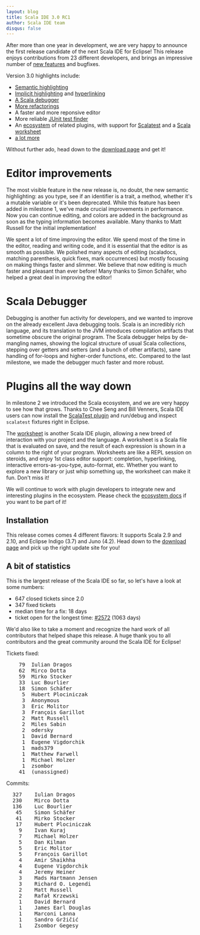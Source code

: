 ```yaml
---
layout: blog
title: Scala IDE 3.0 RC1
author: Scala IDE team
disqus: false
---
```


After more than one year in development, we are very happy to announce the first release candidate of the next
Scala IDE for Eclipse! This release enjoys contributions from 23 different developers, and brings
an impressive number of [new features][helium-docs] and bugfixes.

Version 3.0 highlights include:

* [Semantic highlighting][sem-high]
* [Implicit highlighting][impl-high] and [hyperlinking][impl-hyper]
* [A Scala debugger][debugger]
* [More refactorings][new-refactor]
* A faster and more reponsive editor
* More reliable [JUnit test finder][junit-finder]
* An [ecosystem][ecosystem] of related plugins, with support for [Scalatest][scalatest] and a [Scala worksheet][scala-worksheet]
* [a lot more][changelog]

Without further ado, head down to the [download page][download] and get it!

# Editor improvements

The most visible feature in the new release is, no doubt, the new semantic highlighting: as you type, 
see if an identifier is a trait, a method, whether it's a mutable variable or it's been deprecated. While
this feature has been added in milestone 1, we've made crucial improvements in performance. Now you can
continue editing, and colors are added in the background as soon as the typing information becomes available.
Many thanks to Matt Russell for the initial implementation!

We spent a lot of time improving the editor. We spend most of the time in the editor, reading and writing code,
and it is essential that the editor is as smooth as possible. We polished many aspects of editing (scaladocs,
matching parenthesis, quick fixes, mark occurrences) but mostly focusing on making things faster and slimmer.
We believe that now editing is much faster and pleasant than ever before! Many thanks to Simon Schäfer, who
helped a great deal in improving the editor!

# Scala Debugger

Debugging is another fun activity for developers, and we wanted to improve on the already excellent Java debugging tools. Scala is
an incredibly rich language, and its translation to the JVM introduces compilation artifacts that sometime obscure
the original program. The Scala debugger helps by de-mangling names, showing the logical structure of usual Scala
collections, stepping over getters and setters (and a bunch of other artifacts), sane handling of for-loops and 
higher-order functions, etc. Compared to the last milestone, we made the debugger much faster and more robust.

# Plugins all the way down

In milestone 2 we introduced the Scala ecosystem, and we are very happy to see how that grows. Thanks to Chee Seng and
Bill Venners, Scala IDE users can now install the [ScalaTest plugin][scalatest] and run/debug and inspect `scalatest` fixtures
right in Eclipse.

The [worksheet][scala-worksheet] is another Scala IDE plugin, allowing a new breed of interaction with your project and the language.
A worksheet is a Scala file that is evaluated on save, and the result of each expression is shown in a column to the right of your program. Worksheets are like a REPL session on steroids, and enjoy 1st class editor support: completion, hyperlinking, interactive errors-as-you-type, auto-format, etc. Whether you want to explore a new library or just whip something up, the worksheet can make it fun. Don't miss it!

We will continue to work with plugin developers to integrate new and interesting plugins in the ecosystem. Please check the
[ecosystem docs][ecosystem] if you want to be part of it!

## Installation

This release comes comes 4 different flavors: It supports Scala 2.9 and 2.10, and Eclipse Indigo (3.7) and Juno (4.2).
Head down to the [download page][download] and pick up the right update site for you!


## A bit of statistics

This is the largest release of the Scala IDE so far, so let's have a look at some numbers:

* 647 closed tickets since 2.0
* 347 fixed tickets
* median time for a fix: 18 days
* ticket open for the longest time: [#2572](https://scala-ide-portfolio.assembla.com/spaces/scala-ide/tickets/2572) (1063 days)

We'd also like to take a moment and recognize the hard work of all contributors that helped shape this release. A huge thank you to all contributors and the great community around the Scala IDE for Eclipse!

Tickets fixed:

<pre>
    79	Iulian Dragos
    62	Mirco Dotta
    59	Mirko Stocker
    33	Luc Bourlier
    18	Simon Schäfer
     5	Hubert Plociniczak
     3	Anonymous
     3	Eric Molitor
     3	François Garillot
     2	Matt Russell
     2	Miles Sabin
     2	odersky
     1	David Bernard
     1	Eugene Vigdorchik
     1	mads379
     1	Matthew Farwell
     1	Michael Holzer
     1	zsombor
    41	(unassigned)
</pre>

Commits:

<pre>
  327	 Iulian Dragos
  230	 Mirco Dotta
  136	 Luc Bourlier
   45	 Simon Schäfer
   41	 Mirko Stocker
   17	 Hubert Plociniczak
    9	 Ivan Kuraj
    7	 Michael Holzer
    5	 Dan Kilman
    5	 Eric Molitor
    5	 François Garillot
    4	 Amir Shaikhha
    4	 Eugene Vigdorchik
    4	 Jeremy Heiner
    3	 Mads Hartmann Jensen
    3	 Richard O. Legendi
    2	 Matt Russell
    2	 Rafał Krzewski
    1	 David Bernard
    1	 James Earl Douglas
    1	 Marconi Lanna
    1	 Sandro Gržičić
    1	 Zsombor Gegesy
</pre>


[final-notes]: http://www.scala-lang.org/node/27499
[indigo-update-site]: http://download.scala-ide.org/sdk/e37/scala29/dev/site/
[juno-update-site]: http://download.scala-ide.org/sdk/e38/scala29/dev/site/
[sem-high]: http://scala-ide.org/docs/helium/features/semantic-highlighting/index.html
[impl-high]: http://scala-ide.org/docs/helium/features/implicit-highlighting/index.html
[impl-hyper]: http://scala-ide.org/docs/helium/features/implicit-hyperlinking/index.html
[debugger]: http://scala-ide.org/docs/helium/features/scaladebugger/index.html
[new-refactor]: http://scala-ide.org/docs/helium/features/new-refactoring/index.html
[junit-finder]: http://scala-ide.org/docs/helium/features/test-finder/index.html
[ecosystem]: https://github.com/scala-ide/ecosystem/wiki
[scalatest]: http://www.scalatest.org/user_guide/using_scalatest_with_eclipse
[scala-worksheet]: https://github.com/scala-ide/scala-worksheet/wiki/Getting-Started
[changelog]: http://scala-ide.org/docs/changelog.html
[download]: http://scala-ide.org/download/milestone.html
[helium-docs]: http://scala-ide.org/docs/helium/index.html
